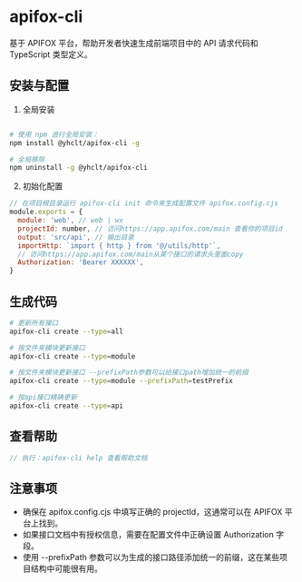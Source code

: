 # apifox-cli

基于 APIFOX 平台，帮助开发者快速生成前端项目中的 API 请求代码和 TypeScript 类型定义。

## 安装与配置

1.  全局安装

```bash

# 使用 npm 进行全局安装：
npm install @yhclt/apifox-cli -g

# 全局移除
npm uninstall -g @yhclt/apifox-cli

```

2.  初始化配置

```javascript
// 在项目根目录运行 apifox-cli init 命令来生成配置文件 apifox.config.cjs
module.exports = {
  module: 'web', // web | wx
  projectId: number, // 访问https://app.apifox.com/main 查看你的项目id
  output: 'src/api', // 输出目录
  importHttp: `import { http } from '@/utils/http'`,
  // 访问https://app.apifox.com/main从某个接口的请求头里面copy
  Authorization: 'Bearer XXXXXX',
}
```

## 生成代码

```bash
# 更新所有接口
apifox-cli create --type=all

# 按文件夹模块更新接口
apifox-cli create --type=module

# 按文件夹模块更新接口 --prefixPath参数可以给接口path增加统一的前缀
apifox-cli create --type=module --prefixPath=testPrefix

# 按api接口精确更新
apifox-cli create --type=api
```

## 查看帮助

```javascript
// 执行：apifox-cli help 查看帮助文档
```

<a name="MJeSI"></a>

## 注意事项

- 确保在 apifox.config.cjs 中填写正确的 projectId，这通常可以在 APIFOX 平台上找到。
- 如果接口文档中有授权信息，需要在配置文件中正确设置 Authorization 字段。
- 使用 --prefixPath 参数可以为生成的接口路径添加统一的前缀，这在某些项目结构中可能很有用。
